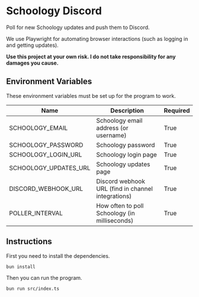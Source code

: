 # Schoology Discord

Poll for new Schoology updates and push them to Discord.

We use Playwright for automating browser interactions (such as logging in and getting updates).

**Use this project at your own risk. I do not take responsibility for any damages you cause.**

## Environment Variables

These environment variables must be set up for the program to work.

| Name                  | Description                                        | Required |
|-----------------------|----------------------------------------------------|----------|
| SCHOOLOGY_EMAIL       | Schoology email address (or username)              | True     |
| SCHOOLOGY_PASSWORD    | Schoology password                                 | True     |
| SCHOOLOGY_LOGIN_URL   | Schoology login page                               | True     |
| SCHOOLOGY_UPDATES_URL | Schoology updates page                             | True     |
| DISCORD_WEBHOOK_URL   | Discord webhook URL (find in channel integrations) | True     |
| POLLER_INTERVAL       | How often to poll Schoology (in milliseconds)      | True     |

## Instructions

First you need to install the dependencies.

```bash
bun install
```

Then you can run the program.

```bash
bun run src/index.ts
```
